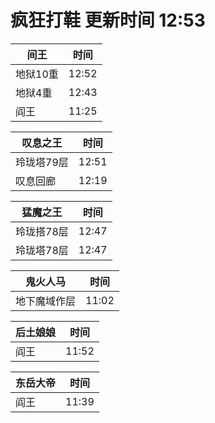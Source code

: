 # 疯狂打鞋 更新时间 12:53

| 间王   | 时间    |
|--------|-------|
| 地狱10重 | 12:52 |
| 地狱4重 | 12:43 |
| 阎王 | 11:25 |

| 叹息之王   | 时间    |
|--------|-------|
| 玲珑塔79层 | 12:51 |
| 叹息回廊 | 12:19 |

| 猛魔之王   | 时间    |
|--------|-------|
| 玲珑搭78层 | 12:47 |
| 玲珑塔78层 | 12:47 |

| 鬼火人马   | 时间    |
|--------|-------|
| 地下魔域作层 | 11:02 |

| 后土娘娘   | 时间    |
|--------|-------|
| 阎王 | 11:52 |

| 东岳大帝   | 时间    |
|--------|-------|
| 阎王 | 11:39 |